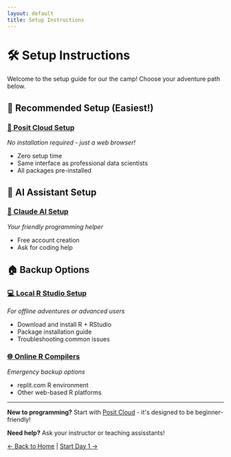 ```yaml
---
layout: default
title: Setup Instructions
---
```


# 🛠️ Setup Instructions

Welcome to the setup guide for our the camp! Choose your adventure path below.

## 🌟 Recommended Setup (Easiest!)

### [🔮 Posit Cloud Setup](posit-cloud-setup.md)
*No installation required - just a web browser!*
- Zero setup time
- Same interface as professional data scientists
- All packages pre-installed

## 🤖 AI Assistant Setup

### [💬 Claude AI Setup](claude-setup.md)
*Your friendly programming helper*
- Free account creation
- Ask for coding help

## 🏠 Backup Options

### [💻 Local R Studio Setup](local-rstudio-setup.md)
*For offline adventures or advanced users*
- Download and install R + RStudio
- Package installation guide
- Troubleshooting common issues

### [🌐 Online R Compilers](online-alternatives.md)
*Emergency backup options*
- replit.com R environment
- Other web-based R platforms

---

**New to programming?** Start with [Posit Cloud](posit-cloud-setup.md) - it's designed to be beginner-friendly!

**Need help?** Ask your instructor or teaching assisstants!

[← Back to Home](../) | [Start Day 1 →](../day01/)